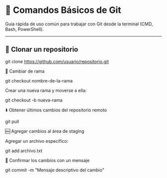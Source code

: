 # 🧰 Comandos Básicos de Git

Guía rápida de uso común para trabajar con Git desde la terminal (CMD, Bash, PowerShell).

---

## 🔻 Clonar un repositorio

git clone https://github.com/usuario/repositorio.git


🔀 Cambiar de rama

git checkout nombre-de-la-rama


Crear una nueva rama y moverse a ella:



git checkout -b nueva-rama



⬇️ Obtener últimos cambios del repositorio remoto



git pull

🆕 Agregar cambios al área de staging

Agregar un archivo específico:



git add archivo.txt


💬 Confirmar los cambios con un mensaje 

git commit -m "Mensaje descriptivo del cambio"